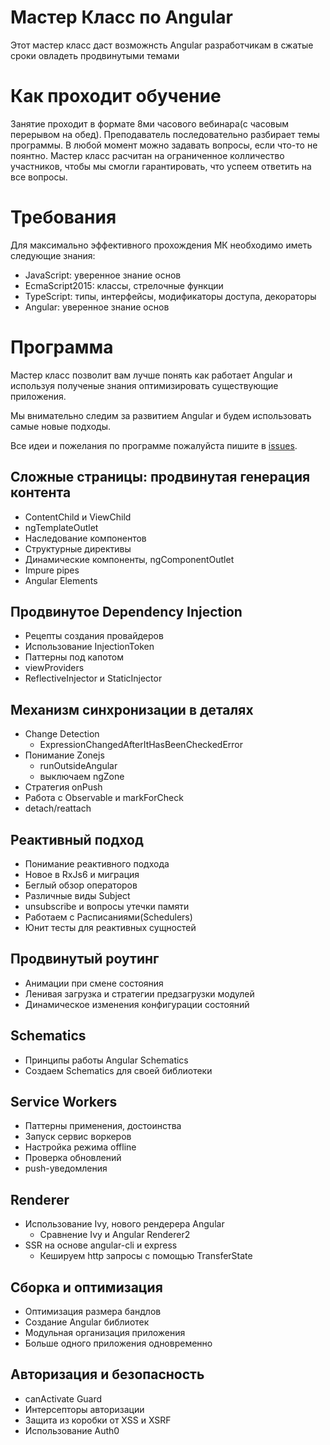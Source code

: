 # Мастер Класс по Angular

Этот мастер класс даст возможнсть Angular разработчикам в сжатые сроки овладеть продвинутыми темами

# Как проходит обучение

Занятие проходит в формате 8ми часового вебинара(с часовым перерывом на обед).
Преподаватель последовательно разбирает темы программы. В любой момент можно задавать вопросы, если что-то не поянтно.
Мастер класс расчитан на ограниченное колличество участников, чтобы мы смогли гарантировать, что успеем ответить на все вопросы.

# Требования

Для максимально эффективного прохождения МК необходимо иметь следующие знания: 

- JavaScript: уверенное знание основ
- EcmaScript2015: классы, стрелочные функции
- TypeScript: типы, интерфейсы, модификаторы доступа, декораторы
- Angular: уверенное знание основ

# Программа

Мастер класс позволит вам лучше понять как работает Angular и используя полученые знания оптимизировать существующие приложения. 

Мы внимательно следим за развитием Angular и будем использовать самые новые подходы. 

Все идеи и пожелания по программе пожалуйста пишите в [issues](https://github.com/javascript-ru/angularpro/issues?q=is%3Aissue+is%3Aopen+sort%3Aupdated-desc).

## Сложные страницы: продвинутая генерация контента
- ContentChild и ViewChild
- ngTemplateOutlet
- Наследование компонентов
- Структурные директивы
- Динамические компоненты, ngComponentOutlet
- Impure pipes
- Angular Elements

## Продвинутое Dependency Injection
- Рецепты создания провайдеров
- Использование InjectionToken
- Паттерны под капотом
- viewProviders
- ReflectiveInjector и StaticInjector

## Механизм синхронизации в деталях
- Change Detection
  - ExpressionChangedAfterItHasBeenCheckedError
- Понимание Zonejs
  - runOutsideAngular
  - выключаем ngZone
- Стратегия onPush
- Работа с Observable и markForCheck
- detach/reattach

## Реактивный подход
- Понимание реактивного подхода
- Новое в RxJs6 и миграция
- Беглый обзор операторов
- Различные виды Subject
- unsubscribe и вопросы утечки памяти
- Работаем с Расписаниями(Schedulers)
- Юнит тесты для реактивных сущностей

## Продвинутый роутинг
- Анимации при смене состояния
- Ленивая загрузка и стратегии предзагрузки модулей
- Динамическое изменения конфигурации состояний

## Schematics
- Принципы работы Angular Schematics
- Создаем Schematics для своей библиотеки

## Service Workers
- Паттерны применения, достоинства
- Запуск сервис воркеров
- Настройка режима offline
- Проверка обновлений
- push-уведомления

## Renderer
- Использование Ivy, нового рендерера Angular
  - Сравнение Ivy и Angular Renderer2
- SSR на основе angular-cli и express
  - Кешируем http запросы с помощью TransferState

## Сборка и оптимизация
- Оптимизация размера бандлов
- Создание Angular библиотек
- Модульная организация приложения
- Больше одного приложения одновременно

## Авторизация и безопасность
- canActivate Guard
- Интерсепторы авторизации 
- Защита из коробки от XSS и XSRF
- Использование Auth0
